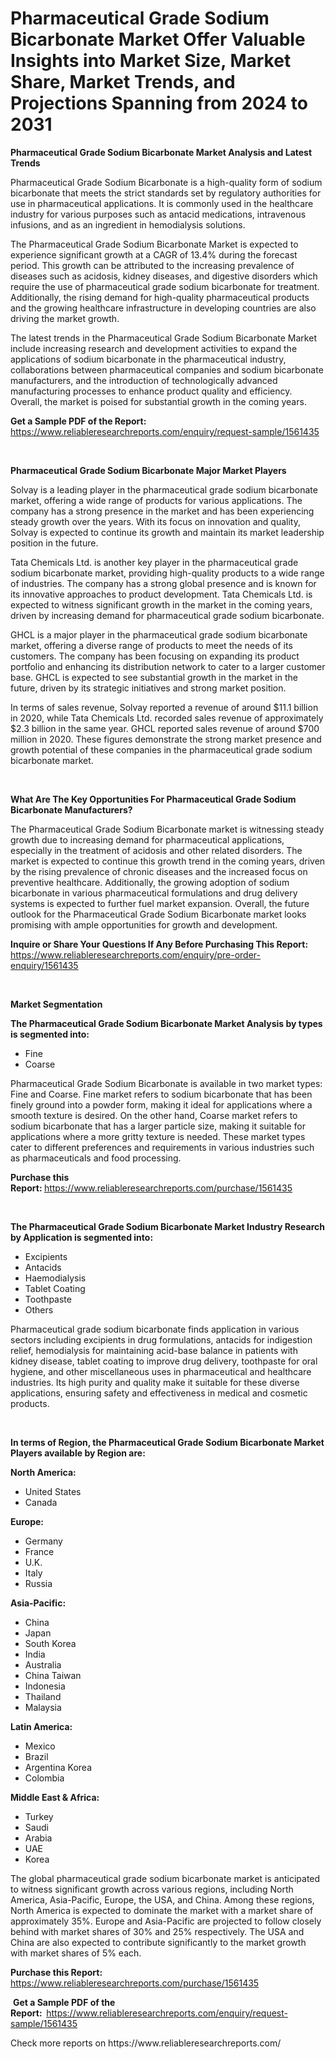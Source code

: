 <p><h1>Pharmaceutical Grade Sodium Bicarbonate Market Offer Valuable Insights into Market Size, Market Share, Market Trends, and Projections Spanning from 2024 to 2031</h1></p><p><strong>Pharmaceutical Grade Sodium Bicarbonate Market Analysis and Latest Trends</strong></p>
<p><p>Pharmaceutical Grade Sodium Bicarbonate is a high-quality form of sodium bicarbonate that meets the strict standards set by regulatory authorities for use in pharmaceutical applications. It is commonly used in the healthcare industry for various purposes such as antacid medications, intravenous infusions, and as an ingredient in hemodialysis solutions.</p><p>The Pharmaceutical Grade Sodium Bicarbonate Market is expected to experience significant growth at a CAGR of 13.4% during the forecast period. This growth can be attributed to the increasing prevalence of diseases such as acidosis, kidney diseases, and digestive disorders which require the use of pharmaceutical grade sodium bicarbonate for treatment. Additionally, the rising demand for high-quality pharmaceutical products and the growing healthcare infrastructure in developing countries are also driving the market growth.</p><p>The latest trends in the Pharmaceutical Grade Sodium Bicarbonate Market include increasing research and development activities to expand the applications of sodium bicarbonate in the pharmaceutical industry, collaborations between pharmaceutical companies and sodium bicarbonate manufacturers, and the introduction of technologically advanced manufacturing processes to enhance product quality and efficiency. Overall, the market is poised for substantial growth in the coming years.</p></p>
<p><strong>Get a Sample PDF of the Report:&nbsp;</strong> <a href="https://www.reliableresearchreports.com/enquiry/request-sample/1561435">https://www.reliableresearchreports.com/enquiry/request-sample/1561435</a></p>
<p>&nbsp;</p>
<p><strong>Pharmaceutical Grade Sodium Bicarbonate Major Market Players</strong></p>
<p><p>Solvay is a leading player in the pharmaceutical grade sodium bicarbonate market, offering a wide range of products for various applications. The company has a strong presence in the market and has been experiencing steady growth over the years. With its focus on innovation and quality, Solvay is expected to continue its growth and maintain its market leadership position in the future.</p><p>Tata Chemicals Ltd. is another key player in the pharmaceutical grade sodium bicarbonate market, providing high-quality products to a wide range of industries. The company has a strong global presence and is known for its innovative approaches to product development. Tata Chemicals Ltd. is expected to witness significant growth in the market in the coming years, driven by increasing demand for pharmaceutical grade sodium bicarbonate.</p><p>GHCL is a major player in the pharmaceutical grade sodium bicarbonate market, offering a diverse range of products to meet the needs of its customers. The company has been focusing on expanding its product portfolio and enhancing its distribution network to cater to a larger customer base. GHCL is expected to see substantial growth in the market in the future, driven by its strategic initiatives and strong market position.</p><p>In terms of sales revenue, Solvay reported a revenue of around $11.1 billion in 2020, while Tata Chemicals Ltd. recorded sales revenue of approximately $2.3 billion in the same year. GHCL reported sales revenue of around $700 million in 2020. These figures demonstrate the strong market presence and growth potential of these companies in the pharmaceutical grade sodium bicarbonate market.</p></p>
<p>&nbsp;</p>
<p><strong>What Are The Key Opportunities For Pharmaceutical Grade Sodium Bicarbonate Manufacturers?</strong></p>
<p><p>The Pharmaceutical Grade Sodium Bicarbonate market is witnessing steady growth due to increasing demand for pharmaceutical applications, especially in the treatment of acidosis and other related disorders. The market is expected to continue this growth trend in the coming years, driven by the rising prevalence of chronic diseases and the increased focus on preventive healthcare. Additionally, the growing adoption of sodium bicarbonate in various pharmaceutical formulations and drug delivery systems is expected to further fuel market expansion. Overall, the future outlook for the Pharmaceutical Grade Sodium Bicarbonate market looks promising with ample opportunities for growth and development.</p></p>
<p><strong>Inquire or Share Your Questions If Any Before Purchasing This Report:</strong> <a href="https://www.reliableresearchreports.com/enquiry/pre-order-enquiry/1561435">https://www.reliableresearchreports.com/enquiry/pre-order-enquiry/1561435</a></p>
<p>&nbsp;</p>
<p><strong>Market Segmentation</strong></p>
<p><strong>The Pharmaceutical Grade Sodium Bicarbonate Market Analysis by types is segmented into:</strong></p>
<p><ul><li>Fine</li><li>Coarse</li></ul></p>
<p><p>Pharmaceutical Grade Sodium Bicarbonate is available in two market types: Fine and Coarse. Fine market refers to sodium bicarbonate that has been finely ground into a powder form, making it ideal for applications where a smooth texture is desired. On the other hand, Coarse market refers to sodium bicarbonate that has a larger particle size, making it suitable for applications where a more gritty texture is needed. These market types cater to different preferences and requirements in various industries such as pharmaceuticals and food processing.</p></p>
<p><strong>Purchase this Report:&nbsp;</strong><a href="https://www.reliableresearchreports.com/purchase/1561435">https://www.reliableresearchreports.com/purchase/1561435</a></p>
<p>&nbsp;</p>
<p><strong>The Pharmaceutical Grade Sodium Bicarbonate Market Industry Research by Application is segmented into:</strong></p>
<p><ul><li>Excipients</li><li>Antacids</li><li>Haemodialysis</li><li>Tablet Coating</li><li>Toothpaste</li><li>Others</li></ul></p>
<p><p>Pharmaceutical grade sodium bicarbonate finds application in various sectors including excipients in drug formulations, antacids for indigestion relief, hemodialysis for maintaining acid-base balance in patients with kidney disease, tablet coating to improve drug delivery, toothpaste for oral hygiene, and other miscellaneous uses in pharmaceutical and healthcare industries. Its high purity and quality make it suitable for these diverse applications, ensuring safety and effectiveness in medical and cosmetic products.</p></p>
<p>&nbsp;</p>
<p><strong>In terms of Region, the Pharmaceutical Grade Sodium Bicarbonate Market Players available by Region are:</strong></p>
<p>
    <p> <strong> North America: </strong>
        <ul>
            <li>United States</li>
            <li>Canada</li>
        </ul>
        </p> 
    <p> <strong> Europe: </strong>
        <ul>
            <li>Germany</li>
            <li>France</li>
            <li>U.K.</li>
            <li>Italy</li>
            <li>Russia</li>
        </ul>
        </p> 
    <p> <strong> Asia-Pacific: </strong>
        <ul>
            <li>China</li>
            <li>Japan</li>
            <li>South Korea</li>
            <li>India</li>
            <li>Australia</li>
            <li>China Taiwan</li>
            <li>Indonesia</li>
            <li>Thailand</li>
            <li>Malaysia</li>
        </ul>
        </p> 
    <p> <strong> Latin America: </strong>
        <ul>
            <li>Mexico</li>
            <li>Brazil</li>
            <li>Argentina Korea</li>
            <li>Colombia</li>
        </ul>
        </p> 
    <p> <strong> Middle East & Africa: </strong>
        <ul>
            <li>Turkey</li>
            <li>Saudi</li>
            <li>Arabia</li>
            <li>UAE</li>
            <li>Korea</li>
        </ul>
    </p>
    </p>
<p><p>The global pharmaceutical grade sodium bicarbonate market is anticipated to witness significant growth across various regions, including North America, Asia-Pacific, Europe, the USA, and China. Among these regions, North America is expected to dominate the market with a market share of approximately 35%. Europe and Asia-Pacific are projected to follow closely behind with market shares of 30% and 25% respectively. The USA and China are also expected to contribute significantly to the market growth with market shares of 5% each.</p></p>
<p><strong>Purchase this Report: </strong><a href="https://www.reliableresearchreports.com/purchase/1561435">https://www.reliableresearchreports.com/purchase/1561435</a></p>
<p>&nbsp;<strong>Get a Sample PDF of the Report:&nbsp;&nbsp;</strong><a href="https://www.reliableresearchreports.com/enquiry/request-sample/1561435">https://www.reliableresearchreports.com/enquiry/request-sample/1561435</a></p>
<p><strong></strong></p>
<p>Check more reports on https://www.reliableresearchreports.com/</p>